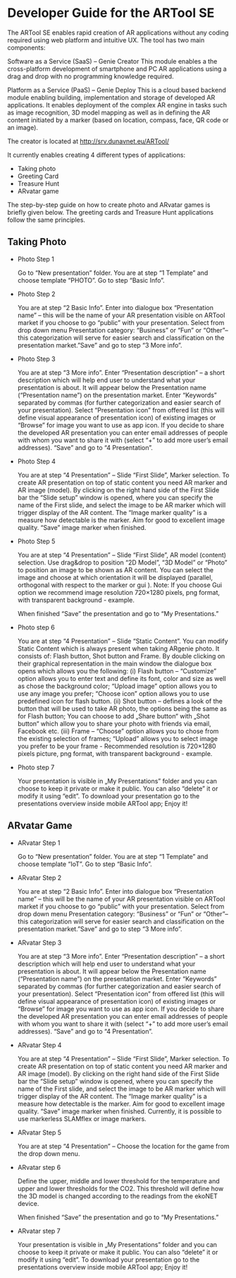 Developer Guide for the ARTool SE
====================================
The ARTool SE enables rapid creation of AR applications without any coding required using web platform and intuitive UX. The tool has two main components:

Software as a Service (SaaS) – Genie Creator This module enables a the cross-platform development of smartphone and PC AR applications using a drag and drop with no programming knowledge required.

Platform as a Service (PaaS) – Genie Deploy This is a cloud based backend module enabling building, implementation and storage of developed AR applications. It enables deployment of the complex AR engine in tasks such as image recognition, 3D model mapping as well as in defining the AR content initiated by a marker (based on location, compass, face, QR code or an image).

The creator is located at http://srv.dunavnet.eu/ARTool/

It currently enables creating 4 different types of applications:
  - Taking photo
  - Greeting Card
  - Treasure Hunt
  - ARvatar game

The step-by-step guide on how to create photo and ARvatar games is briefly given below. The greeting cards and Treasure Hunt applications follow the same principles.

Taking Photo
------------
- Photo Step 1

  Go to “New presentation” folder. You are at step “1 Template” and choose template “PHOTO”. Go to step “Basic Info”.

- Photo Step 2

  You are at step “2 Basic Info”. Enter into dialogue box “Presentation name” – this will be the name of your AR presentation visible on ARTool market if you choose to go “public” with your presentation. Select from drop down menu Presentation category: “Business” or “Fun” or “Other”– this categorization will serve for easier search and classification on the presentation market.”Save” and go to step “3 More info”.

- Photo Step 3

  You are at step “3 More info”. Enter “Presentation description” – a short description which will help end user to understand what your presentation is about. It will appear below the Presentation name (“Presentation name”) on the presentation market. Enter “Keywords” separated by commas (for further categorization and easier search of your presentation). Select “Presentation icon” from offered list (this will define visual appearance of presentation icon) of existing images or “Browse” for image you want to use as app icon. If you decide to share the developed AR presentation you can enter email addresses of people with whom you want to share it with (select “+” to add more user’s email addresses). “Save” and go to “4 Presentation”.

- Photo Step 4

  You are at step “4 Presentation” – Slide “First Slide”, Marker selection. To create AR presentation on top of static content you need AR marker and AR image (model). By clicking on the right hand side of the First Slide bar the “Slide setup” window is opened, where you can specify the name of the First slide, and select the image to be AR marker which will trigger display of the AR content. The “Image marker quality” is a measure how detectable is the marker. Aim for good to excellent image quality. “Save” image marker when finished.

- Photo Step 5

  You are at step “4 Presentation” – Slide “First Slide”, AR model (content) selection. Use drag&drop to position “2D Model”, “3D Model” or “Photo” to position an image to be shown as AR content. You can select the image and choose at which orientation it will be displayed (parallel, orthogonal with respect to the marker or gui ). Note: If you choose Gui option we recommend image resolution 720×1280 pixels, png format, with transparent background - example.

  When finished “Save” the presentation and go to “My Presentations.”

- Photo step 6

  You are at step “4 Presentation” – Slide “Static Content”. You can modify Static Content which is always present when taking ARgenie photo. It consists of: Flash button, Shot button and Frame. By double clicking on their graphical representation in the main window the dialogue box opens which allows you the following: (i) Flash button – “Customize” option allows you to enter text and define its font, color and size as well as chose the background color; “Upload image” option allows you to use any image you prefer; “Choose icon” option allows you to use predefined icon for flash button. (ii) Shot button – defines a look of the button that will be used to take AR photo, the options being the same as for Flash button; You can choose to add „Share button“ with „Shot button“ which allow you to share your photo with friends via email, Facebook etc. (iii) Frame – “Choose” option allows you to chose from the existing selection of frames; “Upload” allows you to select image you prefer to be your frame - Recommended resolution is 720×1280 pixels picture, png format, with transparent background - example.

- Photo step 7

  Your presentation is visible in „My Presentations” folder and you can choose to keep it private or make it public. You can also “delete” it or modify it using “edit”. To download your presentation go to the presentations overview inside mobile ARTool app; Enjoy it!

ARvatar Game
-------------
- ARvatar Step 1

  Go to “New presentation” folder. You are at step “1 Template” and choose template “IoT”. Go to step “Basic Info”.

- ARvatar Step 2

  You are at step “2 Basic Info”. Enter into dialogue box “Presentation name” – this will be the name of your AR presentation visible on ARTool market if you choose to go “public” with your presentation. Select from drop down menu Presentation category: “Business” or “Fun” or “Other”– this categorization will serve for easier search and classification on the presentation market.”Save” and go to step “3 More info”.

- ARvatar Step 3

  You are at step “3 More info”. Enter “Presentation description” – a short description which will help end user to understand what your presentation is about. It will appear below the Presentation name (“Presentation name”) on the presentation market. Enter “Keywords” separated by commas (for further categorization and easier search of your presentation). Select “Presentation icon” from offered list (this will define visual appearance of presentation icon) of existing images or “Browse” for image you want to use as app icon. If you decide to share the developed AR presentation you can enter email addresses of people with whom you want to share it with (select “+” to add more user’s email addresses). “Save” and go to “4 Presentation”.

- ARvatar Step 4

  You are at step “4 Presentation” – Slide “First Slide”, Marker selection. To create AR presentation on top of static content you need AR marker and AR image (model). By clicking on the right hand side of the First Slide bar the “Slide setup” window is opened, where you can specify the name of the First slide, and select the image to be AR marker which will trigger display of the AR content. The “Image marker quality” is a measure how detectable is the marker. Aim for good to excellent image quality. “Save” image marker when finished. Currently, it is possible to use markerless SLAMflex or image markers.

- ARvatar Step 5

  You are at step “4 Presentation” – Choose the location for the game from the drop down menu.

- ARvatar step 6

  Define the upper, middle and lower threshold for the temperature and upper and lower thresholds for the CO2. This threshold will define how the 3D model is changed according to the readings from the ekoNET device.

  When finished “Save” the presentation and go to “My Presentations.”

- ARvatar step 7

  Your presentation is visible in „My Presentations” folder and you can choose to keep it private or make it public. You can also “delete” it or modify it using “edit”. To download your presentation go to the presentations overview inside mobile ARTool app; Enjoy it!
